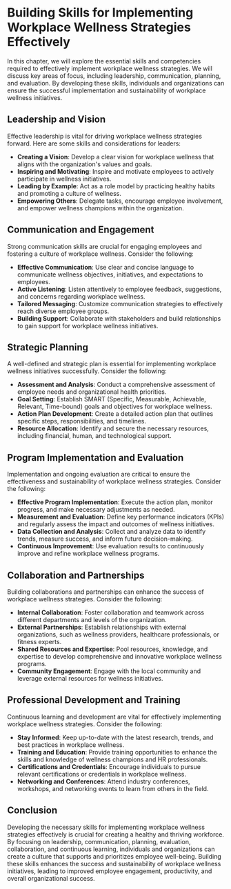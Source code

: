 Building Skills for Implementing Workplace Wellness Strategies Effectively
===================================================================================

In this chapter, we will explore the essential skills and competencies required to effectively implement workplace wellness strategies. We will discuss key areas of focus, including leadership, communication, planning, and evaluation. By developing these skills, individuals and organizations can ensure the successful implementation and sustainability of workplace wellness initiatives.

**Leadership and Vision**
-------------------------

Effective leadership is vital for driving workplace wellness strategies forward. Here are some skills and considerations for leaders:

* **Creating a Vision**: Develop a clear vision for workplace wellness that aligns with the organization's values and goals.
* **Inspiring and Motivating**: Inspire and motivate employees to actively participate in wellness initiatives.
* **Leading by Example**: Act as a role model by practicing healthy habits and promoting a culture of wellness.
* **Empowering Others**: Delegate tasks, encourage employee involvement, and empower wellness champions within the organization.

**Communication and Engagement**
--------------------------------

Strong communication skills are crucial for engaging employees and fostering a culture of workplace wellness. Consider the following:

* **Effective Communication**: Use clear and concise language to communicate wellness objectives, initiatives, and expectations to employees.
* **Active Listening**: Listen attentively to employee feedback, suggestions, and concerns regarding workplace wellness.
* **Tailored Messaging**: Customize communication strategies to effectively reach diverse employee groups.
* **Building Support**: Collaborate with stakeholders and build relationships to gain support for workplace wellness initiatives.

**Strategic Planning**
----------------------

A well-defined and strategic plan is essential for implementing workplace wellness initiatives successfully. Consider the following:

* **Assessment and Analysis**: Conduct a comprehensive assessment of employee needs and organizational health priorities.
* **Goal Setting**: Establish SMART (Specific, Measurable, Achievable, Relevant, Time-bound) goals and objectives for workplace wellness.
* **Action Plan Development**: Create a detailed action plan that outlines specific steps, responsibilities, and timelines.
* **Resource Allocation**: Identify and secure the necessary resources, including financial, human, and technological support.

**Program Implementation and Evaluation**
-----------------------------------------

Implementation and ongoing evaluation are critical to ensure the effectiveness and sustainability of workplace wellness strategies. Consider the following:

* **Effective Program Implementation**: Execute the action plan, monitor progress, and make necessary adjustments as needed.
* **Measurement and Evaluation**: Define key performance indicators (KPIs) and regularly assess the impact and outcomes of wellness initiatives.
* **Data Collection and Analysis**: Collect and analyze data to identify trends, measure success, and inform future decision-making.
* **Continuous Improvement**: Use evaluation results to continuously improve and refine workplace wellness programs.

**Collaboration and Partnerships**
----------------------------------

Building collaborations and partnerships can enhance the success of workplace wellness strategies. Consider the following:

* **Internal Collaboration**: Foster collaboration and teamwork across different departments and levels of the organization.
* **External Partnerships**: Establish relationships with external organizations, such as wellness providers, healthcare professionals, or fitness experts.
* **Shared Resources and Expertise**: Pool resources, knowledge, and expertise to develop comprehensive and innovative workplace wellness programs.
* **Community Engagement**: Engage with the local community and leverage external resources for wellness initiatives.

**Professional Development and Training**
-----------------------------------------

Continuous learning and development are vital for effectively implementing workplace wellness strategies. Consider the following:

* **Stay Informed**: Keep up-to-date with the latest research, trends, and best practices in workplace wellness.
* **Training and Education**: Provide training opportunities to enhance the skills and knowledge of wellness champions and HR professionals.
* **Certifications and Credentials**: Encourage individuals to pursue relevant certifications or credentials in workplace wellness.
* **Networking and Conferences**: Attend industry conferences, workshops, and networking events to learn from others in the field.

**Conclusion**
--------------

Developing the necessary skills for implementing workplace wellness strategies effectively is crucial for creating a healthy and thriving workforce. By focusing on leadership, communication, planning, evaluation, collaboration, and continuous learning, individuals and organizations can create a culture that supports and prioritizes employee well-being. Building these skills enhances the success and sustainability of workplace wellness initiatives, leading to improved employee engagement, productivity, and overall organizational success.
